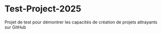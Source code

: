 # Test-Project-2025
Projet de test pour démontrer les capacités de création de projets attrayants sur GitHub

